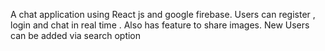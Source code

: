 A chat application using React js and google firebase.
Users can register , login and chat in real time .
Also has feature to share images.
New Users can be added via search option
